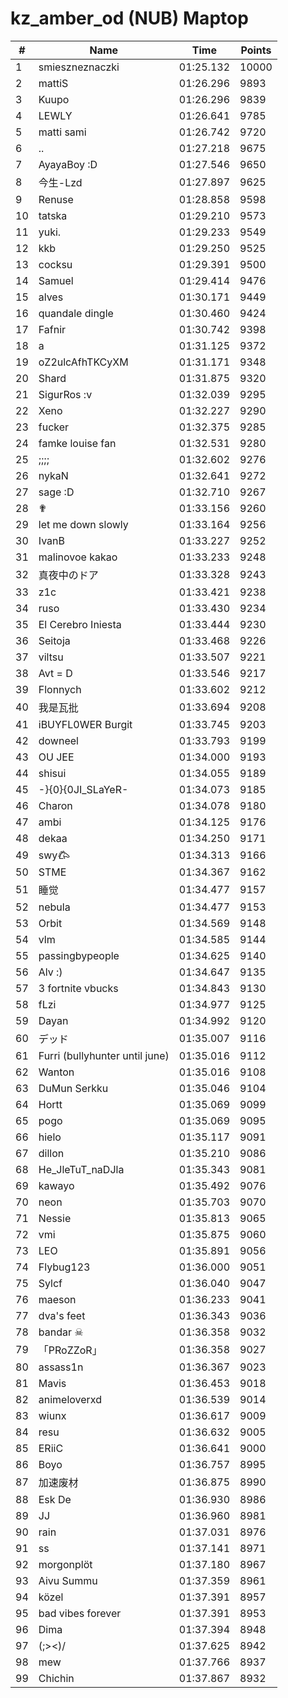 # kz_amber_od (NUB) Maptop

|  # | Name | Time | Points |
|-------------- | -------------- | -------------- | -------------- | 
| 1 | smieszneznaczki | 01:25.132 | 10000 | 
| 2 | mattiS | 01:26.296 | 9893 | 
| 3 | Kuupo | 01:26.296 | 9839 | 
| 4 | LEWLY | 01:26.641 | 9785 | 
| 5 | matti sami | 01:26.742 | 9720 | 
| 6 | .. | 01:27.218 | 9675 | 
| 7 | AyayaBoy :D | 01:27.546 | 9650 | 
| 8 | 今生-Lzd | 01:27.897 | 9625 | 
| 9 | Renuse | 01:28.858 | 9598 | 
| 10 | tatska | 01:29.210 | 9573 | 
| 11 | yuki. | 01:29.233 | 9549 | 
| 12 | kkb | 01:29.250 | 9525 | 
| 13 | cocksu | 01:29.391 | 9500 | 
| 14 | Samuel | 01:29.414 | 9476 | 
| 15 | alves | 01:30.171 | 9449 | 
| 16 | quandale dingle | 01:30.460 | 9424 | 
| 17 | Fafnir | 01:30.742 | 9398 | 
| 18 | a | 01:31.125 | 9372 | 
| 19 | oZ2ulcAfhTKCyXM | 01:31.171 | 9348 | 
| 20 | Shard | 01:31.875 | 9320 | 
| 21 | SigurRos :v | 01:32.039 | 9295 | 
| 22 | Xeno | 01:32.227 | 9290 | 
| 23 | fucker | 01:32.375 | 9285 | 
| 24 | famke louise fan | 01:32.531 | 9280 | 
| 25 | ;;;; | 01:32.602 | 9276 | 
| 26 | nykaN | 01:32.641 | 9272 | 
| 27 | sage :D | 01:32.710 | 9267 | 
| 28 | ✟ | 01:33.156 | 9260 | 
| 29 | let me down slowly | 01:33.164 | 9256 | 
| 30 | IvanB | 01:33.227 | 9252 | 
| 31 | malinovoe kakao | 01:33.233 | 9248 | 
| 32 | 真夜中のドア | 01:33.328 | 9243 | 
| 33 | z1c | 01:33.421 | 9238 | 
| 34 | ruso | 01:33.430 | 9234 | 
| 35 | El Cerebro Iniesta | 01:33.444 | 9230 | 
| 36 | Seitoja | 01:33.468 | 9226 | 
| 37 | viltsu | 01:33.507 | 9221 | 
| 38 | Avt = D | 01:33.546 | 9217 | 
| 39 | Flonnych | 01:33.602 | 9212 | 
| 40 | 我是瓦批 | 01:33.694 | 9208 | 
| 41 | iBUYFL0WER Burgit | 01:33.745 | 9203 | 
| 42 | downeel | 01:33.793 | 9199 | 
| 43 | OU JEE | 01:34.000 | 9193 | 
| 44 | shisui | 01:34.055 | 9189 | 
| 45 | -}{0}{0JI_SLaYeR- | 01:34.073 | 9185 | 
| 46 | Charon | 01:34.078 | 9180 | 
| 47 | ambi | 01:34.125 | 9176 | 
| 48 | dekaa | 01:34.250 | 9171 | 
| 49 | swy𐂃 | 01:34.313 | 9166 | 
| 50 | STME | 01:34.367 | 9162 | 
| 51 | 睡觉 | 01:34.477 | 9157 | 
| 52 | nebula | 01:34.477 | 9153 | 
| 53 | Orbit | 01:34.569 | 9148 | 
| 54 | vlm | 01:34.585 | 9144 | 
| 55 | passingbypeople | 01:34.625 | 9140 | 
| 56 | Alv :) | 01:34.647 | 9135 | 
| 57 | 3 fortnite vbucks | 01:34.843 | 9130 | 
| 58 | fLzi | 01:34.977 | 9125 | 
| 59 | Dayan | 01:34.992 | 9120 | 
| 60 | デッド | 01:35.007 | 9116 | 
| 61 | Furri (bullyhunter until june) | 01:35.016 | 9112 | 
| 62 | Wanton | 01:35.016 | 9108 | 
| 63 | DuMun Serkku | 01:35.046 | 9104 | 
| 64 | Hortt | 01:35.069 | 9099 | 
| 65 | pogo | 01:35.069 | 9095 | 
| 66 | hielo | 01:35.117 | 9091 | 
| 67 | dillon | 01:35.210 | 9086 | 
| 68 | He_JleTuT_naDJla | 01:35.343 | 9081 | 
| 69 | kawayo | 01:35.492 | 9076 | 
| 70 | neon | 01:35.703 | 9070 | 
| 71 | Nessie | 01:35.813 | 9065 | 
| 72 | vmi | 01:35.875 | 9060 | 
| 73 | LEO | 01:35.891 | 9056 | 
| 74 | Flybug123 | 01:36.000 | 9051 | 
| 75 | Sylcf | 01:36.040 | 9047 | 
| 76 | maeson | 01:36.233 | 9041 | 
| 77 | dva's feet | 01:36.343 | 9036 | 
| 78 | bandar ☠ | 01:36.358 | 9032 | 
| 79 | 「PRoZZoR」 | 01:36.358 | 9027 | 
| 80 | assass1n | 01:36.367 | 9023 | 
| 81 | Mavis | 01:36.453 | 9018 | 
| 82 | animeloverxd | 01:36.539 | 9014 | 
| 83 | wiunx | 01:36.617 | 9009 | 
| 84 | resu | 01:36.632 | 9005 | 
| 85 | ERiiC | 01:36.641 | 9000 | 
| 86 | Boyo | 01:36.757 | 8995 | 
| 87 | 加速废材 | 01:36.875 | 8990 | 
| 88 | Esk De | 01:36.930 | 8986 | 
| 89 | JJ | 01:36.960 | 8981 | 
| 90 | rain | 01:37.031 | 8976 | 
| 91 | ss | 01:37.141 | 8971 | 
| 92 | morgonplöt | 01:37.180 | 8967 | 
| 93 | Aivu Summu | 01:37.359 | 8961 | 
| 94 | közel | 01:37.391 | 8957 | 
| 95 | bad vibes forever | 01:37.391 | 8953 | 
| 96 | Dima | 01:37.394 | 8948 | 
| 97 | (;><)/ | 01:37.625 | 8942 | 
| 98 | mew | 01:37.766 | 8937 | 
| 99 | Chichin | 01:37.867 | 8932 | 

